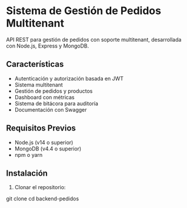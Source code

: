 # Sistema de Gestión de Pedidos Multitenant

API REST para gestión de pedidos con soporte multitenant, desarrollada con Node.js, Express y MongoDB.

## Características

- Autenticación y autorización basada en JWT
- Sistema multitenant
- Gestión de pedidos y productos
- Dashboard con métricas
- Sistema de bitácora para auditoría
- Documentación con Swagger

## Requisitos Previos

- Node.js (v14 o superior)
- MongoDB (v4.4 o superior)
- npm o yarn

## Instalación

1. Clonar el repositorio:

git clone <url-del-repositorio>
cd backend-pedidos



